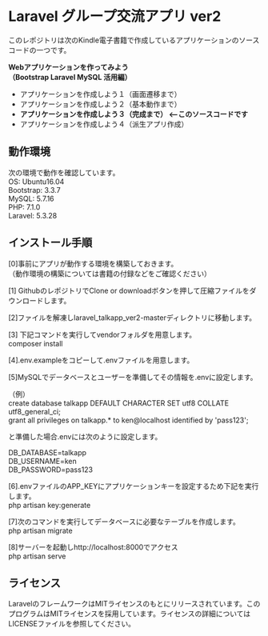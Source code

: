 # Laravel グループ交流アプリ ver2

このレポジトリは次のKindle電子書籍で作成しているアプリケーションのソースコードの一つです。  

**Webアプリケーションを作ってみよう**  
**（Bootstrap Laravel MySQL 活用編）**  

- アプリケーションを作成しよう１（画面遷移まで）  
- アプリケーションを作成しよう２（基本動作まで）  
- **アプリケーションを作成しよう３（完成まで） <--このソースコードです**   
- アプリケーションを作成しよう４（派生アプリ作成）  

## 動作環境
次の環境で動作を確認しています。  
OS: Ubuntu16.04  
Bootstrap: 3.3.7  
MySQL: 5.7.16    
PHP: 7.1.0  
Laravel: 5.3.28  

## インストール手順

[0]事前にアプリが動作する環境を構築しておきます。  
（動作環境の構築については書籍の付録などをご確認ください）   

[1] GithubのレポジトリでClone or downloadボタンを押して圧縮ファイルをダウンロードします。  

[2]ファイルを解凍しlaravel_talkapp_ver2-masterディレクトリに移動します。  

[3] 下記コマンドを実行してvendorフォルダを用意します。  
composer install  

[4].env.exampleをコピーして.envファイルを用意します。  

[5]MySQLでデータベースとユーザーを準備してその情報を.envに設定します。  

（例）  
create database talkapp DEFAULT CHARACTER SET utf8 COLLATE utf8_general_ci;  
grant all privileges on talkapp.* to ken@localhost identified by 'pass123';  

と準備した場合.envには次のように設定します。  

DB_DATABASE=talkapp  
DB_USERNAME=ken  
DB_PASSWORD=pass123  

[6].envファイルのAPP_KEYにアプリケーションキーを設定するため下記を実行します。  
php artisan key:generate  

[7]次のコマンドを実行してデータベースに必要なテーブルを作成します。  
php artisan migrate  

[8]サーバーを起動しhttp://localhost:8000でアクセス  
php artisan serve  

## ライセンス
LaravelのフレームワークはMITライセンスのもとにリリースされています。このプログラムはMITライセンスを採用しています。ライセンスの詳細についてはLICENSEファイルを参照してください。



